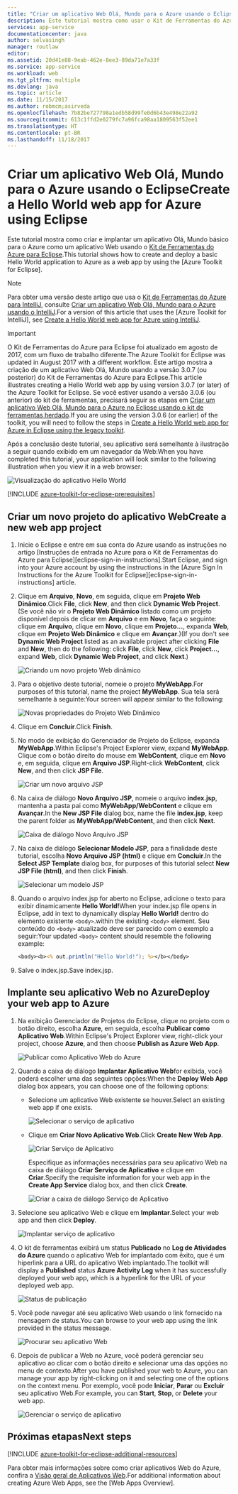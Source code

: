 ```yaml
---
title: "Criar um aplicativo Web Olá, Mundo para o Azure usando o Eclipse"
description: Este tutorial mostra como usar o Kit de Ferramentas do Azure para Eclipse para criar um aplicativo Web Hello World para o Azure.
services: app-service
documentationcenter: java
author: selvasingh
manager: routlaw
editor: 
ms.assetid: 20d41e88-9eab-462e-8ee3-89da71e7a33f
ms.service: app-service
ms.workload: web
ms.tgt_pltfrm: multiple
ms.devlang: java
ms.topic: article
ms.date: 11/15/2017
ms.author: robmcm;asirveda
ms.openlocfilehash: 7b82be727798a1edb58d99fe0d6b43e498e22a92
ms.sourcegitcommit: 613c1ffd2e0279fc7a96fca98aa1809563f52ee1
ms.translationtype: HT
ms.contentlocale: pt-BR
ms.lasthandoff: 11/18/2017
---
```

# <a name="create-a-hello-world-web-app-for-azure-using-eclipse"></a><span data-ttu-id="3ee71-103">Criar um aplicativo Web Olá, Mundo para o Azure usando o Eclipse</span><span class="sxs-lookup"><span data-stu-id="3ee71-103">Create a Hello World web app for Azure using Eclipse</span></span>

<span data-ttu-id="3ee71-104">Este tutorial mostra como criar e implantar um aplicativo Olá, Mundo básico para o Azure como um aplicativo Web usando o [Kit de Ferramentas do Azure para Eclipse].</span><span class="sxs-lookup"><span data-stu-id="3ee71-104">This tutorial shows how to create and deploy a basic Hello World application to Azure as a web app by using the [Azure Toolkit for Eclipse].</span></span>

> [!NOTE]
>
> <span data-ttu-id="3ee71-105">Para obter uma versão deste artigo que usa o [Kit de Ferramentas do Azure para IntelliJ], consulte [Criar um aplicativo Web Olá, Mundo para o Azure usando o IntelliJ][intellij-hello-world].</span><span class="sxs-lookup"><span data-stu-id="3ee71-105">For a version of this article that uses the [Azure Toolkit for IntelliJ], see [Create a Hello World web app for Azure using IntelliJ][intellij-hello-world].</span></span>
>

> [!IMPORTANT]
> 
> <span data-ttu-id="3ee71-106">O Kit de Ferramentas do Azure para Eclipse foi atualizado em agosto de 2017, com um fluxo de trabalho diferente.</span><span class="sxs-lookup"><span data-stu-id="3ee71-106">The Azure Toolkit for Eclipse was updated in August 2017 with a different workflow.</span></span> <span data-ttu-id="3ee71-107">Este artigo mostra a criação de um aplicativo Web Olá, Mundo usando a versão 3.0.7 (ou posterior) do Kit de Ferramentas do Azure para Eclipse.</span><span class="sxs-lookup"><span data-stu-id="3ee71-107">This article illustrates creating a Hello World web app by using version 3.0.7 (or later) of the Azure Toolkit for Eclipse.</span></span> <span data-ttu-id="3ee71-108">Se você estiver usando a versão 3.0.6 (ou anterior) do kit de ferramentas, precisará seguir as etapas em [Criar um aplicativo Web Olá, Mundo para o Azure no Eclipse usando o kit de ferramentas herdado][Legacy Version].</span><span class="sxs-lookup"><span data-stu-id="3ee71-108">If you are using the version 3.0.6 (or earlier) of the toolkit, you will need to follow the steps in [Create a Hello World web app for Azure in Eclipse using the legacy toolkit][Legacy Version].</span></span>
> 

<span data-ttu-id="3ee71-109">Após a conclusão deste tutorial, seu aplicativo será semelhante à ilustração a seguir quando exibido em um navegador da Web:</span><span class="sxs-lookup"><span data-stu-id="3ee71-109">When you have completed this tutorial, your application will look similar to the following illustration when you view it in a web browser:</span></span>

![Visualização do aplicativo Hello World][browse-web-app]

[!INCLUDE [azure-toolkit-for-eclipse-prerequisites](../includes/azure-toolkit-for-eclipse-prerequisites.md)]

## <a name="create-a-new-web-app-project"></a><span data-ttu-id="3ee71-111">Criar um novo projeto do aplicativo Web</span><span class="sxs-lookup"><span data-stu-id="3ee71-111">Create a new web app project</span></span>

1. <span data-ttu-id="3ee71-112">Inicie o Eclipse e entre em sua conta do Azure usando as instruções no artigo [Instruções de entrada no Azure para o Kit de Ferramentas do Azure para Eclipse][eclipse-sign-in-instructions].</span><span class="sxs-lookup"><span data-stu-id="3ee71-112">Start Eclipse, and sign into your Azure account by using the instructions in the [Azure Sign In Instructions for the Azure Toolkit for Eclipse][eclipse-sign-in-instructions] article.</span></span>

1. <span data-ttu-id="3ee71-113">Clique em **Arquivo**, **Novo**, em seguida, clique em **Projeto Web Dinâmico**.</span><span class="sxs-lookup"><span data-stu-id="3ee71-113">Click **File**, click **New**, and then click **Dynamic Web Project**.</span></span> <span data-ttu-id="3ee71-114">(Se você não vir o **Projeto Web Dinâmico** listado como um projeto disponível depois de clicar em **Arquivo** e em **Novo**, faça o seguinte: clique em **Arquivo**, clique em **Novo**, clique em **Projeto...**, expanda **Web**, clique em **Projeto Web Dinâmico** e clique em **Avançar**.)</span><span class="sxs-lookup"><span data-stu-id="3ee71-114">(If you don't see **Dynamic Web Project** listed as an available project after clicking **File** and **New**, then do the following: click **File**, click **New**, click **Project...**, expand **Web**, click **Dynamic Web Project**, and click **Next**.)</span></span>

   ![Criando um novo projeto Web dinâmico][file-new-dynamic-web-project]

2. <span data-ttu-id="3ee71-116">Para o objetivo deste tutorial, nomeie o projeto **MyWebApp**.</span><span class="sxs-lookup"><span data-stu-id="3ee71-116">For purposes of this tutorial, name the project **MyWebApp**.</span></span> <span data-ttu-id="3ee71-117">Sua tela será semelhante à seguinte:</span><span class="sxs-lookup"><span data-stu-id="3ee71-117">Your screen will appear similar to the following:</span></span>
   
   ![Novas propriedades do Projeto Web Dinâmico][dynamic-web-project-properties]

3. <span data-ttu-id="3ee71-119">Clique em **Concluir**.</span><span class="sxs-lookup"><span data-stu-id="3ee71-119">Click **Finish**.</span></span>

4. <span data-ttu-id="3ee71-120">No modo de exibição do Gerenciador de Projeto do Eclipse, expanda **MyWebApp**.</span><span class="sxs-lookup"><span data-stu-id="3ee71-120">Within Eclipse's Project Explorer view, expand **MyWebApp**.</span></span> <span data-ttu-id="3ee71-121">Clique com o botão direito do mouse em **WebContent**, clique em **Novo** e, em seguida, clique em **Arquivo JSP**.</span><span class="sxs-lookup"><span data-stu-id="3ee71-121">Right-click **WebContent**, click **New**, and then click **JSP File**.</span></span>

   ![Criar um novo arquivo JSP][create-new-jsp-file]

5. <span data-ttu-id="3ee71-123">Na caixa de diálogo **Novo Arquivo JSP**, nomeie o arquivo **index.jsp**, mantenha a pasta pai como **MyWebApp/WebContent** e clique em **Avançar**.</span><span class="sxs-lookup"><span data-stu-id="3ee71-123">In the **New JSP File** dialog box, name the file **index.jsp**, keep the parent folder as **MyWebApp/WebContent**, and then click **Next**.</span></span>

   ![Caixa de diálogo Novo Arquivo JSP][new-jsp-file-dialog]

6. <span data-ttu-id="3ee71-125">Na caixa de diálogo **Selecionar Modelo JSP**, para a finalidade deste tutorial, escolha **Novo Arquivo JSP (html)** e clique em **Concluir**.</span><span class="sxs-lookup"><span data-stu-id="3ee71-125">In the **Select JSP Template** dialog box, for purposes of this tutorial select **New JSP File (html)**, and then click **Finish**.</span></span>

   ![Selecionar um modelo JSP][select-jsp-template]

7. <span data-ttu-id="3ee71-127">Quando o arquivo index.jsp for aberto no Eclipse, adicione o texto para exibir dinamicamente **Hello World!**</span><span class="sxs-lookup"><span data-stu-id="3ee71-127">When your index.jsp file opens in Eclipse, add in text to dynamically display **Hello World!**</span></span> <span data-ttu-id="3ee71-128">dentro do elemento existente `<body>`.</span><span class="sxs-lookup"><span data-stu-id="3ee71-128">within the existing `<body>` element.</span></span> <span data-ttu-id="3ee71-129">Seu conteúdo do `<body>` atualizado deve ser parecido com o exemplo a seguir:</span><span class="sxs-lookup"><span data-stu-id="3ee71-129">Your updated `<body>` content should resemble the following example:</span></span>
   
   ```jsp
   <body><b><% out.println("Hello World!"); %></b></body>
   ```

8. <span data-ttu-id="3ee71-130">Salve o index.jsp.</span><span class="sxs-lookup"><span data-stu-id="3ee71-130">Save index.jsp.</span></span>

## <a name="deploy-your-web-app-to-azure"></a><span data-ttu-id="3ee71-131">Implante seu aplicativo Web no Azure</span><span class="sxs-lookup"><span data-stu-id="3ee71-131">Deploy your web app to Azure</span></span>

1. <span data-ttu-id="3ee71-132">Na exibição Gerenciador de Projetos do Eclipse, clique no projeto com o botão direito, escolha **Azure**, em seguida, escolha **Publicar como Aplicativo Web**.</span><span class="sxs-lookup"><span data-stu-id="3ee71-132">Within Eclipse's Project Explorer view, right-click your project, choose **Azure**, and then choose **Publish as Azure Web App**.</span></span>
   
   ![Publicar como Aplicativo Web do Azure][publish-as-azure-web-app]

1. <span data-ttu-id="3ee71-134">Quando a caixa de diálogo **Implantar Aplicativo Web**for exibida, você poderá escolher uma das seguintes opções:</span><span class="sxs-lookup"><span data-stu-id="3ee71-134">When the **Deploy Web App** dialog box appears, you can choose one of the following options:</span></span>

   * <span data-ttu-id="3ee71-135">Selecione um aplicativo Web existente se houver.</span><span class="sxs-lookup"><span data-stu-id="3ee71-135">Select an existing web app if one exists.</span></span>

      ![Selecionar o serviço de aplicativo][select-app-service]

   * <span data-ttu-id="3ee71-137">Clique em **Criar Novo Aplicativo Web**.</span><span class="sxs-lookup"><span data-stu-id="3ee71-137">Click **Create New Web App**.</span></span>

      ![Criar Serviço de Aplicativo][create-app-service]

      <span data-ttu-id="3ee71-139">Especifique as informações necessárias para seu aplicativo Web na caixa de diálogo **Criar Serviço de Aplicativo** e clique em **Criar**.</span><span class="sxs-lookup"><span data-stu-id="3ee71-139">Specify the requisite information for your web app in the **Create App Service** dialog box, and then click **Create**.</span></span>

      ![Criar a caixa de diálogo Serviço de Aplicativo][create-app-service-dialog]

1. <span data-ttu-id="3ee71-141">Selecione seu aplicativo Web e clique em **Implantar**.</span><span class="sxs-lookup"><span data-stu-id="3ee71-141">Select your web app and then click **Deploy**.</span></span>

   ![Implantar serviço de aplicativo][deploy-app-service]

1. <span data-ttu-id="3ee71-143">O kit de ferramentas exibirá um status **Publicado** no **Log de Atividades do Azure** quando o aplicativo Web for implantado com êxito, que é um hiperlink para a URL do aplicativo Web implantado.</span><span class="sxs-lookup"><span data-stu-id="3ee71-143">The toolkit will display a **Published** status **Azure Activity Log** when it has successfully deployed your web app, which is a hyperlink for the URL of your deployed web app.</span></span>

   ![Status de publicação][publish-status]

1. <span data-ttu-id="3ee71-145">Você pode navegar até seu aplicativo Web usando o link fornecido na mensagem de status.</span><span class="sxs-lookup"><span data-stu-id="3ee71-145">You can browse to your web app using the link provided in the status message.</span></span>

   ![Procurar seu aplicativo Web][browse-web-app]

1. <span data-ttu-id="3ee71-147">Depois de publicar a Web no Azure, você poderá gerenciar seu aplicativo ao clicar com o botão direito e selecionar uma das opções no menu de contexto.</span><span class="sxs-lookup"><span data-stu-id="3ee71-147">After you have published your web to Azure, you can manage your app by right-clicking on it and selecting one of the options on the context menu.</span></span> <span data-ttu-id="3ee71-148">Por exemplo, você pode **Iniciar**, **Parar** ou **Excluir** seu aplicativo Web.</span><span class="sxs-lookup"><span data-stu-id="3ee71-148">For example, you can **Start**, **Stop**, or **Delete** your web app.</span></span>

   ![Gerenciar o serviço de aplicativo][manage-app-service]

## <a name="next-steps"></a><span data-ttu-id="3ee71-150">Próximas etapas</span><span class="sxs-lookup"><span data-stu-id="3ee71-150">Next steps</span></span>

[!INCLUDE [azure-toolkit-for-eclipse-additional-resources](../includes/azure-toolkit-for-eclipse-additional-resources.md)]

<span data-ttu-id="3ee71-151">Para obter mais informações sobre como criar aplicativos Web do Azure, confira a [Visão geral de Aplicativos Web].</span><span class="sxs-lookup"><span data-stu-id="3ee71-151">For additional information about creating Azure Web Apps, see the [Web Apps Overview].</span></span>

<!-- URL List -->

[Kit de Ferramentas do Azure para Eclipse]: azure-toolkit-for-eclipse.md
[Kit de Ferramentas do Azure para IntelliJ]: ../intellij/azure-toolkit-for-intellij.md
[intellij-hello-world]: ../intellij/azure-toolkit-for-intellij-create-hello-world-web-app.md
[Visão geral de Aplicativos Web]: /azure/app-service/app-service-web-overview
[Apache Tomcat]: http://tomcat.apache.org/
[Jetty]: http://www.eclipse.org/jetty/
[Legacy Version]: azure-toolkit-for-eclipse-create-hello-world-web-app-legacy-version.md

<!-- IMG List -->

[browse-web-app]: ./media/azure-toolkit-for-eclipse-create-hello-world-web-app/browse-web-app.png
[file-new-dynamic-web-project]: ./media/azure-toolkit-for-eclipse-create-hello-world-web-app/file-new-dynamic-web-project.png
[dynamic-web-project-properties]: ./media/azure-toolkit-for-eclipse-create-hello-world-web-app/dynamic-web-project-properties.png
[create-new-jsp-file]: ./media/azure-toolkit-for-eclipse-create-hello-world-web-app/create-new-jsp-file.png
[new-jsp-file-dialog]: ./media/azure-toolkit-for-eclipse-create-hello-world-web-app/new-jsp-file-dialog.png
[select-jsp-template]: ./media/azure-toolkit-for-eclipse-create-hello-world-web-app/select-jsp-template.png
[publish-as-azure-web-app]: ./media/azure-toolkit-for-eclipse-create-hello-world-web-app/publish-as-azure-web-app.png
[deploy-web-app-dialog]: ./media/azure-toolkit-for-eclipse-create-hello-world-web-app/deploy-web-app-dialog.png
[select-app-service]: ./media/azure-toolkit-for-eclipse-create-hello-world-web-app/select-app-service.png
[create-app-service-dialog]: ./media/azure-toolkit-for-eclipse-create-hello-world-web-app/create-app-service-dialog.png
[publish-status]: ./media/azure-toolkit-for-eclipse-create-hello-world-web-app/publish-status.png
[create-app-service]: ./media/azure-toolkit-for-eclipse-create-hello-world-web-app/create-app-service.png
[deploy-app-service]: ./media/azure-toolkit-for-eclipse-create-hello-world-web-app/deploy-app-service.png
[manage-app-service]: ./media/azure-toolkit-for-eclipse-create-hello-world-web-app/manage-app-service.png

